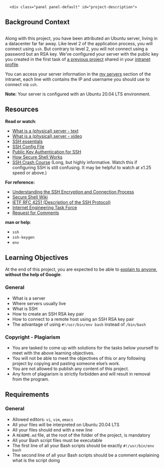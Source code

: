 <div id="project_id" style="display: none" data-project-id="244"></div>



      

      

      <div class="panel panel-default" id="project-description">
  <div class="panel-body">
    <h2>Background Context</h2>

<p><img src="./Project_ 0x0B. SSH _ ALX Africa Intranet_files/zPVRKhPsUP5lK.gif" alt="" loading="lazy" style=""></p>

<p>Along with this project, you have been attributed an Ubuntu server, living in a datacenter far far away.  Like level 2 of the application process, you will connect using <code>ssh</code>. But contrary to level 2, you will not connect using a password but an RSA key. We’ve configured your server with the public key you created in the first task of <a href="https://intranet.alxswe.com/rltoken/UQIQV4HJGvBv0qrHhlDFaQ" title="a previous project" target="_blank">a previous project</a> shared in your <a href="https://intranet.alxswe.com/rltoken/8ZlNV0J-sa-dijhmhJolOg" title="intranet profile" target="_blank">intranet profile</a>.</p>

<p>You can access your server information in the <a href="https://intranet.alxswe.com/rltoken/e2_s_pXwBVuYbhrvoesfrg" title="my servers" target="_blank">my servers</a> section of the intranet, each line with contains the IP and username you should use to connect via <code>ssh</code>.</p>

<p><strong>Note:</strong> Your server is configured with an Ubuntu 20.04 LTS environment. </p>

<h2>Resources</h2>

<p><strong>Read or watch</strong>:</p>

<ul>
<li><a href="https://intranet.alxswe.com/rltoken/dkgW9lKiBRiUZHfq0MDJuw" title="What is a (physical) server - text" target="_blank">What is a (physical) server - text</a> </li>
<li><a href="https://intranet.alxswe.com/rltoken/AxFcTdcXUCsrVp01X_EbFA" title="What is a (physical) server - video" target="_blank">What is a (physical) server - video</a> </li>
<li><a href="https://intranet.alxswe.com/rltoken/ux0eM1QU9reNyG45b0erAQ" title="SSH essentials" target="_blank">SSH essentials</a> </li>
<li><a href="https://intranet.alxswe.com/rltoken/Rc9FpSy4ZaQWPlcWLinbNw" title="SSH Config File" target="_blank">SSH Config File</a></li>
<li><a href="https://intranet.alxswe.com/rltoken/tOcxk5mtkedBM0WxyDZxTw" title="Public Key Authentication for SSH" target="_blank">Public Key Authentication for SSH</a></li>
<li><a href="https://intranet.alxswe.com/rltoken/j0atjRrVfZ6F810qmPfAzA" title="How Secure Shell Works" target="_blank">How Secure Shell Works</a></li>
<li><a href="https://intranet.alxswe.com/rltoken/FKqd8CjxExmpWGu6xGavKw" title="SSH Crash Course" target="_blank">SSH Crash Course</a> (Long, but highly informative. Watch this if configuring SSH is still confusing. It may be helpful to watch at x1.25 speed or above.)</li>
</ul>

<p><strong>For reference:</strong></p>

<ul>
<li> <a href="https://intranet.alxswe.com/rltoken/JB-Vi4dR3q6nF4MBhsn8kQ" title="Understanding the SSH Encryption and Connection Process" target="_blank">Understanding the SSH Encryption and Connection Process</a></li>
<li><a href="https://intranet.alxswe.com/rltoken/SpiYWE79Yfr_vWDg42dzCw" title="Secure Shell Wiki" target="_blank">Secure Shell Wiki</a></li>
<li><a href="https://intranet.alxswe.com/rltoken/f2O0OQq9tch2MYeNAzkg5w" title="IETF RFC 4251 (Description of the SSH Protocol)" target="_blank">IETF RFC 4251 (Description of the SSH Protocol)</a></li>
<li><a href="https://intranet.alxswe.com/rltoken/gd1W1UvB0KeJVWwM8BLvhA" title="Internet Engineering Task Force" target="_blank">Internet Engineering Task Force</a></li>
<li><a href="https://intranet.alxswe.com/rltoken/jb-IrnQnUh-PsEDlbAU0Kw" title="Request for Comments" target="_blank">Request for Comments</a></li>
</ul>

<p><strong>man or help</strong>:</p>

<ul>
<li><code>ssh</code></li>
<li><code>ssh-keygen</code></li>
<li><code>env</code></li>
</ul>

<h2>Learning Objectives</h2>

<p>At the end of this project, you are expected to be able to <a href="https://intranet.alxswe.com/rltoken/0Wgw_i87NIVCfUcRzdZgkg" title="explain to anyone" target="_blank">explain to anyone</a>, <strong>without the help of Google</strong>:</p>

<h3>General</h3>

<ul>
<li>What is a server</li>
<li>Where servers usually live</li>
<li>What is SSH</li>
<li>How to create an SSH RSA key pair</li>
<li>How to connect to a remote host using an SSH RSA key pair</li>
<li>The advantage of using  <code>#!/usr/bin/env bash</code> instead of <code>/bin/bash</code> </li>
</ul>

<h3>Copyright - Plagiarism</h3>

<ul>
<li>You are tasked to come up with solutions for the tasks below yourself to meet with the above learning objectives.</li>
<li>You will not be able to meet the objectives of this or any following project by copying and pasting someone else’s work. </li>
<li>You are not allowed to publish any content of this project.</li>
<li>Any form of plagiarism is strictly forbidden and will result in removal from the program.</li>
</ul>

<h2>Requirements</h2>

<h3>General</h3>

<ul>
<li>Allowed editors: <code>vi</code>, <code>vim</code>, <code>emacs</code></li>
<li>All your files will be interpreted on Ubuntu 20.04 LTS</li>
<li>All your files should end with a new line</li>
<li>A <code>README.md</code> file, at the root of the folder of the project, is mandatory</li>
<li>All your Bash script files must be executable</li>
<li>The first line of all your Bash scripts should be exactly <code>#!/usr/bin/env bash</code></li>
<li>The second line of all your Bash scripts should be a comment explaining what is the script doing</li>
</ul>

  </div>
</div>
